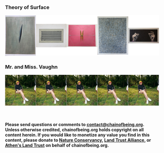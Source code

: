 ### Theory of Surface
<a href="./surfaceArt/surfaceArt"> <img src="./tiles/surfaceArtTiles.jpg"> </a>

### Mr. and Miss. Vaughn
<a href="./mmVaughn/mmVaughn"> <img src="./tiles/mmVaughnTile.jpg"> </a>

<p> <br /> </p>

#### Please send questions or comments to <contact@chainofbeing.org>.  Unless otherwise credited, chainofbeing.org holds copyright on all content herein.  If you would like to monetize any value you find in this content, please donate to [Nature Conservancy](https://support.nature.org), [Land Trust Alliance](https://donate.ita.org), or [Athen's Land Trust](https://connect.clickandpledge.com/w/Form/0d8d085d-92e9-4d3e-9d93-0052b950471b?637236895579056391) on behalf of chainofbeing.org. 

